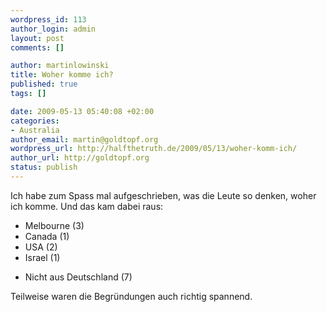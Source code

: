 ```yaml
--- 
wordpress_id: 113
author_login: admin
layout: post
comments: []

author: martinlowinski
title: Woher komme ich?
published: true
tags: []

date: 2009-05-13 05:40:08 +02:00
categories: 
- Australia
author_email: martin@goldtopf.org
wordpress_url: http://halfthetruth.de/2009/05/13/woher-komm-ich/
author_url: http://goldtopf.org
status: publish
---
```

Ich habe zum Spass mal aufgeschrieben, was die Leute so denken, woher ich komme. Und das kam dabei raus:
<ul>
	<li>Melbourne (3)</li>
	<li>Canada (1)</li>
	<li>USA (2)</li>
	<li>Israel (1)</li>
</ul>
<ul>
	<li>Nicht aus Deutschland (7)</li>
</ul>
Teilweise waren die Begr&uuml;ndungen auch richtig spannend.
